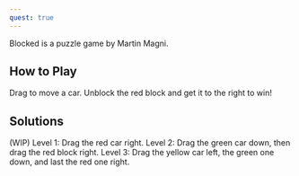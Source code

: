 ```yaml
---
quest: true
---
```

Blocked is a puzzle game by Martin Magni.

## How to Play
Drag to move a car. Unblock the red block and get it to the right to win!

## Solutions
(WIP)
Level 1: Drag the red car right.
Level 2: Drag the green car down, then drag the red block right.
Level 3: Drag the yellow car left, the green one down, and last the red one right.